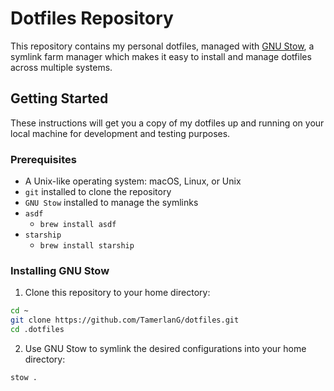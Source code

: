 # Dotfiles Repository

This repository contains my personal dotfiles, managed with [GNU Stow](https://www.gnu.org/software/stow/), a symlink farm manager which makes it easy to install and manage dotfiles across multiple systems.

## Getting Started

These instructions will get you a copy of my dotfiles up and running on your local machine for development and testing purposes.

### Prerequisites

- A Unix-like operating system: macOS, Linux, or Unix
- `git` installed to clone the repository
- `GNU Stow` installed to manage the symlinks
- `asdf`
    - `brew install asdf`
- `starship`
    - `brew install starship`

### Installing GNU Stow
1. Clone this repository to your home directory: 
```bash
cd ~
git clone https://github.com/TamerlanG/dotfiles.git
cd .dotfiles
```
2. Use GNU Stow to symlink the desired configurations into your home directory:
```bash
stow . 
```




